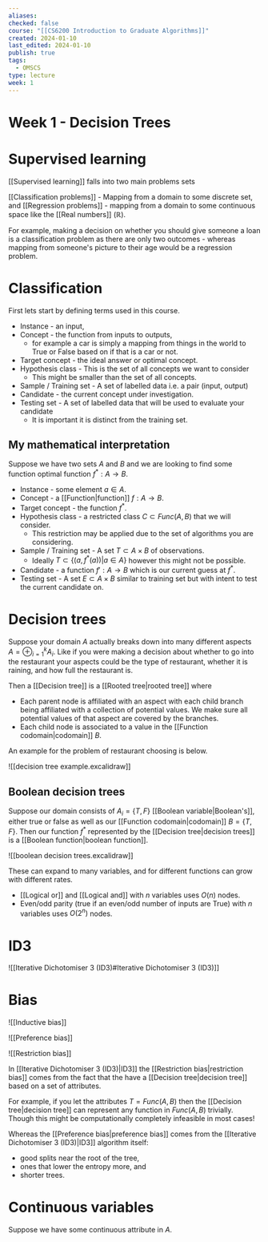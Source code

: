 ```yaml
---
aliases: 
checked: false
course: "[[CS6200 Introduction to Graduate Algorithms]]"
created: 2024-01-10
last_edited: 2024-01-10
publish: true
tags:
  - OMSCS
type: lecture
week: 1
---
```

# Week 1 - Decision Trees

# Supervised learning

[[Supervised learning]] falls into two main problems sets

[[Classification problems]] - Mapping from a domain to some discrete set, and
[[Regression problems]] - mapping from a domain to some continuous space like the [[Real numbers]] ($\mathbb{R}$).

For example, making a decision on whether you should give someone a loan is a classification problem as there are only two outcomes - whereas mapping from someone's picture to their age would be a regression problem. 

# Classification

First lets start by defining terms used in this course.

- Instance - an input,
- Concept - the function from inputs to outputs,
	- for example a car is simply a mapping from things in the world to True or False based on if that is a car or not.
- Target concept - the ideal answer or optimal concept.
- Hypothesis class - This is the set of all concepts we want to consider
	- This might be smaller than the set of all concepts.
- Sample / Training set - A set of labelled data i.e. a pair (input, output)
- Candidate - the current concept under investigation.
- Testing set - A set of labelled data that will be used to evaluate your candidate
	- It is important it is distinct from the training set.

## My mathematical interpretation

Suppose we have two sets $A$ and $B$ and we are looking to find some function optimal function $f^{\ast}: A \rightarrow B$. 

- Instance - some element $a \in A$.
- Concept - a [[Function|function]] $f: A \rightarrow B$.
- Target concept - the function $f^{\ast}$.
- Hypothesis class - a restricted class $C \subset Func(A,B)$ that we will consider.
	- This restriction may be applied due to the set of algorithms you are considering.
- Sample / Training set - A set $T \subset A \times B$ of observations. 
	- Ideally $T \subset \{(a,f^{\ast}(a)) \vert a \in A\}$ however this might not be possible.
- Candidate - a function $f': A \rightarrow B$ which is our current guess at $f^{\ast}$. 
- Testing set - A set $E \subset A \times B$ similar to training set but with intent to test the current candidate on.

# Decision trees

Suppose your domain $A$ actually breaks down into many different aspects $A = \oplus_{i=1}^k A_i$. Like if you were making a decision about whether to go into the restaurant your aspects could be the type of restaurant, whether it is raining, and how full the restaurant is.

Then a [[Decision tree]] is a [[Rooted tree|rooted tree]] where
- Each parent node is affiliated with an aspect with each child branch being affiliated with a collection of potential values. We make sure all potential values of that aspect are covered by the branches.  
- Each child node is associated to a value in the [[Function codomain|codomain]] $B$.

An example for the problem of restaurant choosing is below.

![[decision tree example.excalidraw]]

## Boolean decision trees

Suppose our domain consists of $A_i = \{T, F\}$ [[Boolean variable|Boolean's]], either true or false as well as our [[Function codomain|codomain]] $B = \{T, F\}$. Then our function $f^{\ast}$ represented by the [[Decision tree|decision trees]] is a [[Boolean function|boolean function]].

![[boolean decision trees.excalidraw]]


These can expand to many variables, and for different functions can grow with different rates.

- [[Logical or]] and [[Logical and]] with $n$ variables uses $O(n)$ nodes.
- Even/odd parity (true if an even/odd number of inputs are True) with $n$ variables uses $O(2^n)$ nodes. 

# ID3

![[Iterative Dichotomiser 3 (ID3)#Iterative Dichotomiser 3 (ID3)]]

# Bias

![[Inductive bias]]

![[Preference bias]]

![[Restriction bias]]

In [[Iterative Dichotomiser 3 (ID3)|ID3]] the [[Restriction bias|restriction bias]] comes from the fact that the have a [[Decision tree|decision tree]] based on a set of attributes. 

For example, if you let the attributes $T = Func(A,B)$ then the [[Decision tree|decision tree]] can represent any function in $Func(A,B)$ trivially. Though this might be computationally completely infeasible in most cases!

Whereas the [[Preference bias|preference bias]] comes from the [[Iterative Dichotomiser 3 (ID3)|ID3]] algorithm itself:
- good splits near the root of the tree,
- ones that lower the entropy more, and
- shorter trees.

# Continuous variables

Suppose we have some continuous attribute in $A$. 